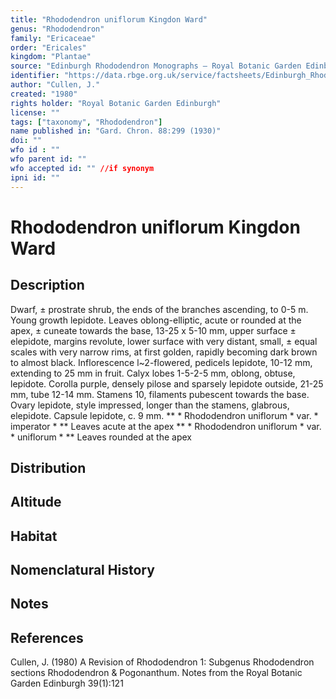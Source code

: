 ```yaml
---
title: "Rhododendron uniflorum Kingdon Ward"
genus: "Rhododendron"
family: "Ericaceae"
order: "Ericales"
kingdom: "Plantae"
source: "Edinburgh Rhododendron Monographs – Royal Botanic Garden Edinburgh"
identifier: "https://data.rbge.org.uk/service/factsheets/Edinburgh_Rhododendron_Monographs.xhtml"
author: "Cullen, J."
created: "1980"
rights holder: "Royal Botanic Garden Edinburgh"
license: ""
tags: ["taxonomy", "Rhododendron"]
name published in: "Gard. Chron. 88:299 (1930)"
doi: ""
wfo id : ""
wfo parent id: ""
wfo accepted id: "" //if synonym                      
ipni id: ""
---
```


                       

# Rhododendron uniflorum Kingdon Ward

## Description
Dwarf, ± prostrate shrub, the ends of the branches ascending, to 0-5 m. Young growth lepidote. Leaves oblong-elliptic, acute or rounded at the apex, ± cuneate towards the base, 13-25 x 5-10 mm, upper surface ± elepidote, margins revolute, lower surface with very distant, small, ± equal scales with very narrow rims, at first golden, rapidly becoming dark brown to almost black. Inflorescence l~2-flowered, pedicels lepidote, 10-12 mm, extending to 25 mm in fruit. Calyx lobes 1-5-2-5 mm, oblong, obtuse, lepidote. Corolla purple, densely pilose and sparsely lepidote outside, 21-25 mm, tube 12-14 mm. Stamens 10, filaments pubescent towards the base. Ovary lepidote, style impressed, longer than the stamens, glabrous, elepidote. Capsule lepidote, c. 9 mm. ** * Rhododendron uniflorum * var. * imperator * ** Leaves acute at the apex ** * Rhododendron uniflorum * var. * uniflorum * ** Leaves rounded at the apex

## Distribution


## Altitude


## Habitat


## Nomenclatural History

                       
## Notes


## References

Cullen, J. (1980) A Revision of Rhododendron 1: Subgenus Rhododendron sections Rhododendron & Pogonanthum. Notes from the Royal Botanic Garden Edinburgh 39(1):121
